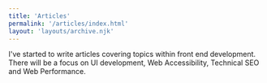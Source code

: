 ```yaml
---
title: 'Articles'
permalink: '/articles/index.html'
layout: 'layouts/archive.njk'
---
```


<p class="text-600">I've started to write articles covering topics within front end development. There will be a focus on UI development, Web Accessibility, Technical SEO and Web Performance.</p>

